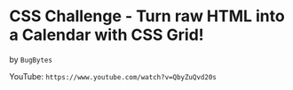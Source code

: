 # CSS Challenge - Turn raw HTML into a Calendar with CSS Grid!
by `BugBytes`

YouTube: `https://www.youtube.com/watch?v=QbyZuQvd20s`